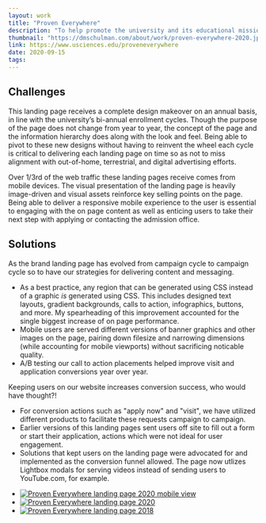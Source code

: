 ```yaml
---
layout: work
title: "Proven Everywhere"
description: "To help promote the university and its educational mission to prospective students, USciences maintains a continually updated brand landing page: Proven Everywhere. The webpage serves as a gateway for audiences interested in enrolling at USciences but also acts as a digital companion piece to the university's marketing presence on television, radio, streaming media, billboards, and physical mailings. Given this relationship, the design and messaging of Proven Everywhere is updated on a consistent basis in order to align it with the university's evolving marketing efforts."
thumbnail: "https://dmschulman.com/about/work/proven-everywhere-2020.jpg"
link: https://www.usciences.edu/proveneverywhere
date: 2020-09-15
tags: 
---
```


## Challenges

This landing page receives a complete design makeover on an annual basis, in line with the university’s bi-annual enrollment cycles. Though the purpose of the page does not change from year to year, the concept of the page and the information hierarchy does along with the look and feel. Being able to pivot to these new designs without having to reinvent the wheel each cycle is critical to delivering each landing page on time so as not to miss alignment with out-of-home, terrestrial, and digital advertising efforts.

Over 1/3rd of the web traffic these landing pages receive comes from mobile devices. The visual presentation of the landing page is heavily image-driven and visual assets reinforce key selling points on the page. Being able to deliver a responsive mobile experience to the user is essential to engaging with the on page content as well as enticing users to take their next step with applying or contacting the admission office.

## Solutions

As the brand landing page has evolved from campaign cycle to campaign cycle so to have our strategies for delivering content and messaging.

* As a best practice, any region that can be generated using CSS instead of a graphic _is_ generated using CSS. This includes designed text layouts, gradient backgrounds, calls to action, infographics, buttons, and more. My spearheading of this improvement accounted for the single biggest increase of on page performance.
* Mobile users are served different versions of banner graphics and other images on the page, pairing down filesize and narrowing dimensions (while accounting for mobile viewports) without sacrificing noticable quality.
* A/B testing our call to action placements helped improve visit and application conversions year over year.

Keeping users on our website increases conversion success, who would have thought?!

* For conversion actions such as "apply now" and "visit", we have utilized different products to facilitate these requests campaign to campaign.
* Earlier versions of this landing pages sent users off site to fill out a form or start their application, actions which were not ideal for user engagement.
* Solutions that kept users on the landing page were advocated for and implemented as the conversion funnel allowed. The page now utlizes Lightbox modals for serving videos instead of sending users to YouTube.com, for example. 

<ul class="pictures">
  <li>
    <a href="https://dmschulman.com/about/work/proven-everywhere-2020-mobile.jpg" title="Proven Everywhere landing page 2020 mobile view" target="_blank">
      <img src="https://dmschulman.com/about/work/proven-everywhere-2020-mobile.jpg" alt="Proven Everywhere landing page 2020 mobile view">
    </a>
  </li>
  <li>
    <a href="https://dmschulman.com/about/work/proven-everywhere-2020-full.jpg" title="Proven Everywhere landing page 2020" target="_blank">
      <img src="https://dmschulman.com/about/work/proven-everywhere-2020-full.jpg" alt="Proven Everywhere landing page 2020">
    </a>
  </li>
  <li>
    <a href="https://dmschulman.com/about/work/proven-everywhere-2018-full.jpg" title="Proven Everywhere landing page 20218" target="_blank">
      <img src="https://dmschulman.com/about/work/proven-everywhere-2018-full.jpg" alt="Proven Everywhere landing page 2018">
    </a>
  </li>
</ul>
